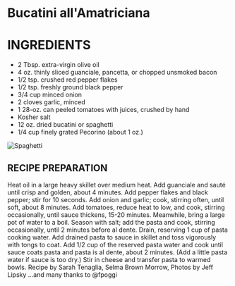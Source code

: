 # **Bucatini all'Amatriciana** #
# **INGREDIENTS** #
* 2 Tbsp. extra-virgin olive oil
* 4 oz. thinly sliced guanciale, pancetta, or chopped unsmoked bacon
* 1/2 tsp. crushed red pepper flakes
* 1/2 tsp. freshly ground black pepper
* 3/4 cup minced onion
* 2 cloves garlic, minced
* 1 28-oz. can peeled tomatoes with juices, crushed by hand
* Kosher salt
* 12 oz. dried bucatini or spaghetti
* 1/4 cup finely grated Pecorino (about 1 oz.)

![Spaghetti](https://assets.bonappetit.com/photos/57afff221b33404414976058/16:9/w_2560,c_limit/bucatini-all-amatriciana.jpg)
## **RECIPE PREPARATION** ## 
Heat oil in a large heavy skillet over medium heat. Add guanciale and sauté until crisp and golden, about 4 minutes. Add pepper flakes and black pepper; stir for 10 seconds. Add onion and garlic; cook, stirring often, until soft, about 8 minutes. Add tomatoes, reduce heat to low, and cook, stirring occasionally, until sauce thickens, 15-20 minutes.
Meanwhile, bring a large pot of water to a boil. Season with salt; add the pasta and cook, stirring occasionally, until 2 minutes before al dente. Drain, reserving 1 cup of pasta cooking water.
Add drained pasta to sauce in skillet and toss vigorously with tongs to coat. Add 1/2 cup of the reserved pasta water and cook until sauce coats pasta and pasta is al dente, about 2 minutes. (Add a little pasta water if sauce is too dry.) Stir in cheese and transfer pasta to warmed bowls.
Recipe by Sarah Tenaglia, Selma Brown Morrow, Photos by Jeff Lipsky
...and many thanks to @fpoggi

